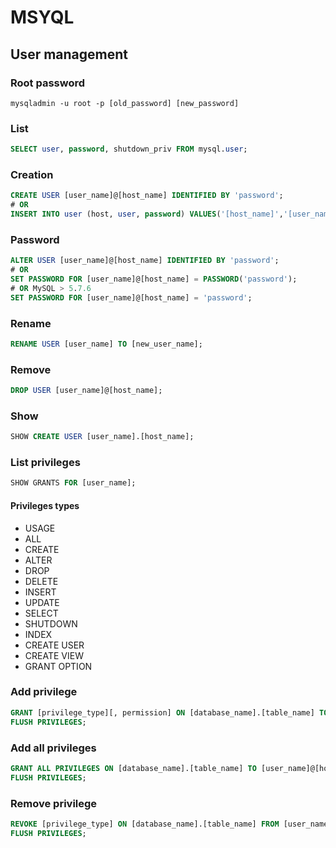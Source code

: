 # MSYQL

## User management

### Root password

```
mysqladmin -u root -p [old_password] [new_password]
```

### List

```sql
SELECT user, password, shutdown_priv FROM mysql.user;
```

### Creation

```sql
CREATE USER [user_name]@[host_name] IDENTIFIED BY 'password';
# OR
INSERT INTO user (host, user, password) VALUES('[host_name]','[user_name]',PASSWORD('password'));
```

### Password

```sql
ALTER USER [user_name]@[host_name] IDENTIFIED BY 'password';
# OR
SET PASSWORD FOR [user_name]@[host_name] = PASSWORD('password');
# OR MySQL > 5.7.6
SET PASSWORD FOR [user_name]@[host_name] = 'password';
```

### Rename

```sql
RENAME USER [user_name] TO [new_user_name];
```

### Remove

```sql
DROP USER [user_name]@[host_name];
```

### Show

```sql
SHOW CREATE USER [user_name].[host_name];
```

### List privileges
```sql
SHOW GRANTS FOR [user_name];
```

#### Privileges types

* USAGE
* ALL
* CREATE
* ALTER
* DROP
* DELETE
* INSERT
* UPDATE
* SELECT
* SHUTDOWN
* INDEX
* CREATE USER
* CREATE VIEW
* GRANT OPTION

### Add privilege

```sql
GRANT [privilege_type][, permission] ON [database_name].[table_name] TO [user_name]@[host_name];
FLUSH PRIVILEGES;
```

### Add all privileges

```sql
GRANT ALL PRIVILEGES ON [database_name].[table_name] TO [user_name]@[host_name] WITH GRANT OPTION;
FLUSH PRIVILEGES;
```

### Remove privilege

```sql
REVOKE [privilege_type] ON [database_name].[table_name] FROM [user_name]@[host_name];
FLUSH PRIVILEGES;
 ```
